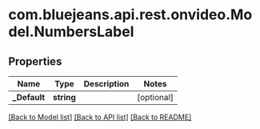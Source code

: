 # com.bluejeans.api.rest.onvideo.Model.NumbersLabel
## Properties

Name | Type | Description | Notes
------------ | ------------- | ------------- | -------------
**_Default** | **string** |  | [optional] 

[[Back to Model list]](../README.md#documentation-for-models) [[Back to API list]](../README.md#documentation-for-api-endpoints) [[Back to README]](../README.md)

